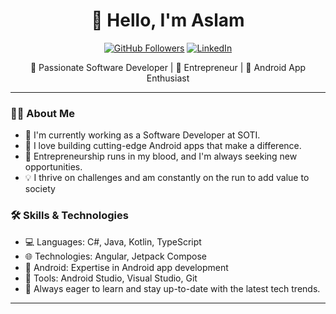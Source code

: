 <h1 align="center">🚀 Hello, I'm Aslam</h1>

<p align="center">
  <a href="https://github.com/yourusername"><img src="https://img.shields.io/github/followers/iAmSyntax?label=Followers&style=social" alt="GitHub Followers"></a>
  <a href="https://www.linkedin.com/in/muhammed-aslam100/"><img src="https://img.shields.io/badge/-LinkedIn-blue?style=flat&logo=linkedin" alt="LinkedIn"></a>
</p>

<p align="center">
  🚀 Passionate Software Developer | 💼 Entrepreneur | 📱 Android App Enthusiast
</p>

---

### 👨‍💻 About Me

- 🔭 I'm currently working as a Software Developer at SOTI.
- 🌟 I love building cutting-edge Android apps that make a difference.
- 🚀 Entrepreneurship runs in my blood, and I'm always seeking new opportunities.
- 💡 I thrive on challenges and am constantly on the run to add value to society 

### 🛠️ Skills & Technologies

- 💻 Languages: C#, Java, Kotlin, TypeScript
- 🌐 Technologies: Angular, Jetpack Compose
- 📱 Android: Expertise in Android app development
- 🧰 Tools: Android Studio, Visual Studio, Git
- 🚀 Always eager to learn and stay up-to-date with the latest tech trends.

---

